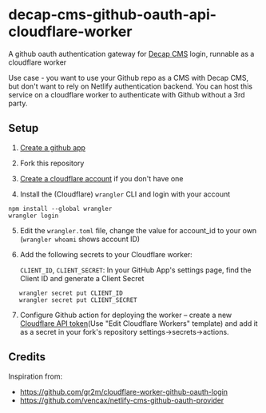 # decap-cms-github-oauth-api-cloudflare-worker

A github oauth authentication gateway for [Decap CMS](https://github.com/decaporg/decap-cms) login, runnable as a cloudflare worker

Use case - you want to use your Github repo as a CMS with Decap CMS, but don't want to rely on Netlify authentication backend. You can host this service on a cloudflare worker to authenticate with Github without a 3rd party.

## Setup

1. [Create a github app](https://docs.github.com/en/apps/creating-github-apps/registering-a-github-app/registering-a-github-app)
2. Fork this repository
3. [Create a cloudflare account](https://dash.cloudflare.com/) if you don't have one

4. Install the (Cloudflare) `wrangler` CLI and login with your account

```
npm install --global wrangler
wrangler login
```

5. Edit the `wrangler.toml` file, change the value for account_id to your own (`wrangler whoami` shows account ID)

6. Add the following secrets to your Cloudflare worker:

   `CLIENT_ID`, `CLIENT_SECRET`: In your GitHub App's settings page, find the Client ID and generate a Client Secret

```
   wrangler secret put CLIENT_ID
   wrangler secret put CLIENT_SECRET
```

7. Configure Github action for deploying the worker – create a new [Cloudflare API token](https://dash.cloudflare.com/profile/api-tokens)(Use "Edit Cloudflare Workers" template) and add it as a secret in your fork's repository settings->secrets->actions.

## Credits

Inspiration from:

- https://github.com/gr2m/cloudflare-worker-github-oauth-login
- https://github.com/vencax/netlify-cms-github-oauth-provider
